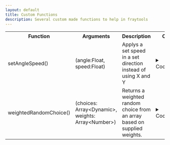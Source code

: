 ```yaml
---
layout: default
title: Custom Functions
description: Several custom made functions to help in fraytools
---
```


<table>
<tr>
<th> Function </th> <th> Arguments </th> <th> Description </th> <th> Code </th>
</tr>

<tr>
<td> setAngleSpeed() </td> <td> (angle:Float, speed:Float) </td> <td> Applys a set speed in a set direction instead of using X and Y </td>
<td style="width:550px">

<details>
<summary>Codeblock</summary>

```
function setAngleSpeed(angle:Float, speed:Float) {
  var rads:Float = -angle * (Math.PI / 180);
  var m_X:Float = Math.cos(rads);
  var m_Y:Float = Math.sin(rads);
  self.setXSpeed(m_X * speed);
  self.setYSpeed(m_Y * speed);
}
```
</details>
</td>
</tr>

<tr>
<td> weightedRandomChoice() </td> <td> (choices: Array&lt;Dynamic&gt;, weights: Array&lt;Number&gt;) </td> <td> Returns a weighted random choice from an array based on supplied weights. </td>
<td style="width:550px">

<details>
<summary>Codeblock</summary>

```
function weightedRandomChoice(choices: Array<Dynamic>, weights: Array<Number>)
{
    //Error checking because I'm just responsible like that
    if (weights.length != choices.length){
        throw "Weights array is a different length than the choices array. Please ensure both argument arrays are the same length before calling the function.";
    }

    //Generate a random number between 0 and the sum of the weights
    var weightSum = 0;
    Engine.forEach(weights, function(weight, i) {
        //More error checking because I'm really really responsible I promise
        if(weight < 0) throw "weight " + weight + " at index " + i + " is negative. Please ensure all supplied weights are non-negative.";

        weightSum += weight; return true;
    }, []);
    var rNum = Random.getFloat(0, weightSum);

    //Run through the weights array until the sum of weights up to that point is less than or equal to the generated random number
    var choice = -1;
    weightSum = 0;
    Engine.forEach(weights, function(weight, index) {
        weightSum += weight;
        if(rNum <= weightSum) {
            choice = choices[index];
            return false;
        }
        return true;
    }, []);

    return choice;
}
```
</details>
</td>
</tr>


</table>
